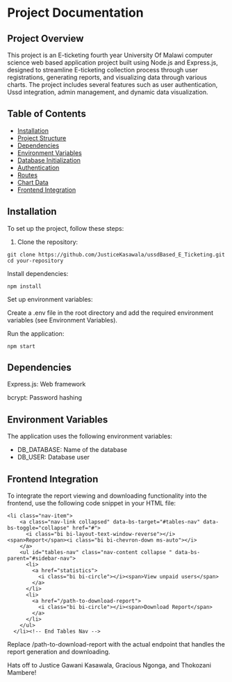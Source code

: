<!DOCTYPE html>
<html lang="en">

<head>
  <meta charset="utf-8">
  <meta content="width=device-width, initial-scale=1.0" name="viewport">
  <title>Project Documentation</title>
  
</head>

<body>
  <h1>Project Documentation</h1>

  <h2>Project Overview</h2>
  <p>This project is an E-ticketing fourth year University Of Malawi computer science web based application project built using Node.js and Express.js, designed to streamline E-ticketing collection process through user registrations, generating reports, and visualizing data through various charts. The project includes several features such as user authentication, Ussd integration, admin management, and dynamic data visualization.</p>

  <h2>Table of Contents</h2>
  <ul>
    <li><a href="#installation">Installation</a></li>
    <li><a href="#project-structure">Project Structure</a></li>
    <li><a href="#dependencies">Dependencies</a></li>
    <li><a href="#environment-variables">Environment Variables</a></li>
    <li><a href="#database-initialization">Database Initialization</a></li>
    <li><a href="#authentication">Authentication</a></li>
    <li><a href="#routes">Routes</a></li>
    <li><a href="#chart-data">Chart Data</a></li>
    <li><a href="#frontend-integration">Frontend Integration</a></li>
  </ul>

  <h2 id="installation">Installation</h2>
  <p>To set up the project, follow these steps:</p>
  <ol>
    <li>Clone the repository:</li>
  </ol>
  <code>git clone https://github.com/JusticeKasawala/ussdBased_E_Ticketing.git</code>
  <code>cd your-repository</code>
  <p>Install dependencies:</p>
  <code>npm install</code>
  <p>Set up environment variables:</p>
  <p>Create a .env file in the root directory and add the required environment variables (see Environment Variables).</p>
  <p>Run the application:</p>
  <code>npm start</code>

  <!-- Add more sections as needed -->

  <h2 id="dependencies">Dependencies</h2>
  <p>Express.js: Web framework</p>
  <p>bcrypt: Password hashing</p>
  <!-- Add more dependencies -->

  <h2 id="environment-variables">Environment Variables</h2>
  <p>The application uses the following environment variables:</p>
  <ul>
    <li>DB_DATABASE: Name of the database</li>
    <li>DB_USER: Database user</li>
    <!-- Add more environment variables -->
  </ul>

  <!-- Add more sections as needed -->

  <h2>Frontend Integration</h2>
  <p>To integrate the report viewing and downloading functionality into the frontend, use the following code snippet in your HTML file:</p>
  <pre><code>&lt;li class="nav-item"&gt;
    &lt;a class="nav-link collapsed" data-bs-target="#tables-nav" data-bs-toggle="collapse" href="#"&gt;
      &lt;i class="bi bi-layout-text-window-reverse"&gt;&lt;/i&gt;&lt;span&gt;Report&lt;/span&gt;&lt;i class="bi bi-chevron-down ms-auto"&gt;&lt;/i&gt;
    &lt;/a&gt;
    &lt;ul id="tables-nav" class="nav-content collapse " data-bs-parent="#sidebar-nav"&gt;
      &lt;li&gt;
        &lt;a href="statistics"&gt;
          &lt;i class="bi bi-circle"&gt;&lt;/i&gt;&lt;span&gt;View unpaid users&lt;/span&gt;
        &lt;/a&gt;
      &lt;/li&gt;
      &lt;li&gt;
        &lt;a href="/path-to-download-report"&gt;
          &lt;i class="bi bi-circle"&gt;&lt;/i&gt;&lt;span&gt;Download Report&lt;/span&gt;
        &lt;/a&gt;
      &lt;/li&gt;
    &lt;/ul&gt;
  &lt;/li&gt;&lt;!-- End Tables Nav --&gt;</code></pre>
  <p>Replace /path-to-download-report with the actual endpoint that handles the report generation and downloading.</p>

  <p>Hats off to Justice Gawani Kasawala, Gracious Ngonga, and Thokozani Mambere!</p>
</body>

</html>
